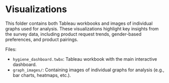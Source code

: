 # Visualizations  

This folder contains both Tableau workbooks and images of individual graphs used for analysis. These visualizations highlight key insights from the survey data, including product request trends, gender-based preferences, and product pairings.  

Files:  
- `hygiene_dashboard.twbx`: Tableau workbook with the main interactive dashboard.  
- `graph_images/`: Containing images of individual graphs for analysis (e.g., bar charts, heatmaps, etc.).

